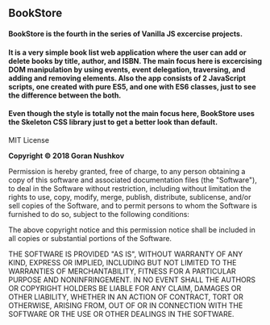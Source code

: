 ## BookStore

#### BookStore is the fourth in the series of Vanilla JS excercise projects.

#### It is a very simple book list web application where the user can add or delete books by title, author, and ISBN. The main focus here is excercising DOM manipulation by using events, event delegation, traversing, and adding and removing elements. Also the app consists of 2 JavaScript scripts, one created with pure ES5, and one with ES6 classes, just to see the difference between the both.

#### Even though the style is totally not the main focus here, BookStore uses the Skeleton CSS library just to get a better look than default.

MIT License

**Copyright &copy; 2018 Goran Nushkov**

Permission is hereby granted, free of charge, to any person obtaining a copy of this software and associated documentation files (the "Software"), to deal in the Software without restriction, including without limitation the rights to use, copy, modify, merge, publish, distribute, sublicense, and/or sell copies of the Software, and to permit persons to whom the Software is furnished to do so, subject to the following conditions:

The above copyright notice and this permission notice shall be included in all copies or substantial portions of the Software.

THE SOFTWARE IS PROVIDED "AS IS", WITHOUT WARRANTY OF ANY KIND, EXPRESS OR IMPLIED, INCLUDING BUT NOT LIMITED TO THE WARRANTIES OF MERCHANTABILITY, FITNESS FOR A PARTICULAR PURPOSE AND NONINFRINGEMENT. IN NO EVENT SHALL THE AUTHORS OR COPYRIGHT HOLDERS BE LIABLE FOR ANY CLAIM, DAMAGES OR OTHER LIABILITY, WHETHER IN AN ACTION OF CONTRACT, TORT OR OTHERWISE, ARISING FROM, OUT OF OR IN CONNECTION WITH THE SOFTWARE OR THE USE OR OTHER DEALINGS IN THE SOFTWARE.